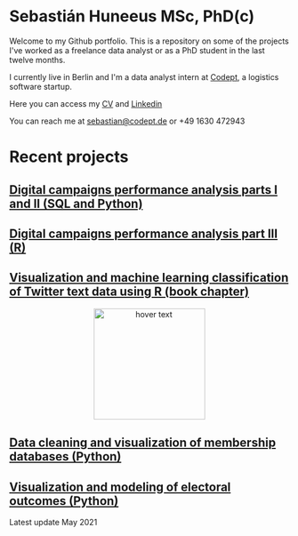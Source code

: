 # Sebastián Huneeus MSc, PhD(c)

Welcome to my Github portfolio. This is a repository on some of the projects I've worked as a freelance data analyst or as a PhD student in the last twelve months. 

I currently live in Berlin and I'm a data analyst intern at [Codept](https://www.codept.de/), a logistics software startup. 

Here you can access my [CV](https://docs.google.com/document/d/1GlWFI0N9Y_uBQhdjFIcDNmcs6M42GmXiEfqCHUyovOw/edit?usp=sharing) and  [Linkedin](https://www.linkedin.com/in/sebastian-huneeus) 

You can reach me at [sebastian@codept.de](sebastian@codept.de)
or +49 1630 472943


# Recent projects


## [Digital campaigns performance analysis parts I and II (SQL and Python)](https://shuneeus.github.io/bi-parts-i-ii/)


## [Digital campaigns performance analysis part III (R)](https://shuneeus.github.io/business_inteligence/)


## [Visualization and machine learning classification of Twitter text data using R (book chapter)](https://github.com/shuneeus/text_mining/blob/master/README.md) 

<p align="center">
  <img src="https://images.tandf.co.uk/common/jackets/agentjpg/978100301/9781003010623.jpg" width="200" title="hover text">
</p>





## [Data cleaning and visualization of membership databases (Python)](https://github.com/shuneeus/python-projects/blob/main/Data_analysis_IME_Members(1).ipynb)

## [Visualization and modeling of electoral outcomes (Python)](https://github.com/shuneeus/python-projects/blob/main/regresiones_plebiscito(1).ipynb)





Latest update
May 2021
